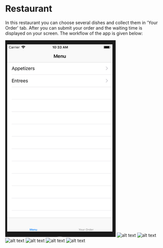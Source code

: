 # Restaurant

In this restaurant you can choose several dishes and collect them in 'Your Order' tab.
After you can submit your order and the waiting time is displayed on your screen.
The workflow of the app is given below:

![alt text](https://github.com/HugoLangeveld/Restaurant/blob/master/Schermafbeelding%202018-12-14%20om%2010.33.43.png)
![alt text]()
![alt text]()
![alt text]()
![alt text]()
![alt text]()
![alt text]()
